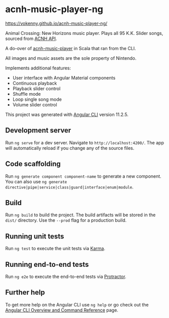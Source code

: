 # acnh-music-player-ng

https://vokenny.github.io/acnh-music-player-ng/

Animal Crossing: New Horizons music player. Plays all 95 K.K. Slider songs, sourced from [ACNH API](https://acnhapi.com/).

A do-over of [acnh-music-player](https://github.com/vokenny/acnh-music-player) in Scala that ran from the CLI.

All images and music assets are the sole property of Nintendo.

Implements additional features:

- User interface with Angular Material components
- Continuous playback
- Playback slider control
- Shuffle mode
- Loop single song mode
- Volume slider control

This project was generated with [Angular CLI](https://github.com/angular/angular-cli) version 11.2.5.

## Development server

Run `ng serve` for a dev server. Navigate to `http://localhost:4200/`. The app will automatically reload if you change any of the source files.

## Code scaffolding

Run `ng generate component component-name` to generate a new component. You can also use `ng generate directive|pipe|service|class|guard|interface|enum|module`.

## Build

Run `ng build` to build the project. The build artifacts will be stored in the `dist/` directory. Use the `--prod` flag for a production build.

## Running unit tests

Run `ng test` to execute the unit tests via [Karma](https://karma-runner.github.io).

## Running end-to-end tests

Run `ng e2e` to execute the end-to-end tests via [Protractor](http://www.protractortest.org/).

## Further help

To get more help on the Angular CLI use `ng help` or go check out the [Angular CLI Overview and Command Reference](https://angular.io/cli) page.

